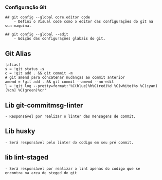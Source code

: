 ### Configuração Git
    ## git config --global core.editor code
        - Defini o Visual code como o editor das configurações do git na sua maquina.

    ## git config --global --edit
        - Edição das configurações glabais do git.

## Git Alias
    [alias]
	s = !git status -s
	c = !git add . && git commit -m
	# git amend para concatenar mudanças ao commit anterior
	amend = !git add . && git commit --amend --no-edit
	l = !git log --pretty=format:'%C(blue)%h%C(red)%d %C(white)%s %C(cyan)[%cn] %C(green)%cr'

## Lib git-commitmsg-linter
    - Responsável por realizar o linter das mensagens de commit.

## Lib husky
    - Será responsável pelo linter do codigo em seu pré commit.

## lib lint-staged
    - Será responsável por realizar o lint apenas do código que se encontra na area de steged do git
